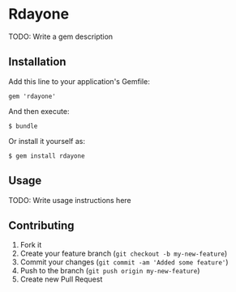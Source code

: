 # Rdayone

TODO: Write a gem description

## Installation

Add this line to your application's Gemfile:

    gem 'rdayone'

And then execute:

    $ bundle

Or install it yourself as:

    $ gem install rdayone

## Usage

TODO: Write usage instructions here

## Contributing

1. Fork it
2. Create your feature branch (`git checkout -b my-new-feature`)
3. Commit your changes (`git commit -am 'Added some feature'`)
4. Push to the branch (`git push origin my-new-feature`)
5. Create new Pull Request
